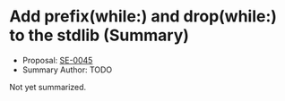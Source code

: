 # Add prefix(while:) and drop(while:) to the stdlib (Summary)

* Proposal: [SE-0045](https://github.com/apple/swift-evolution/blob/main/proposals/0045-scan-takewhile-dropwhile.md)
* Summary Author: TODO

Not yet summarized.
